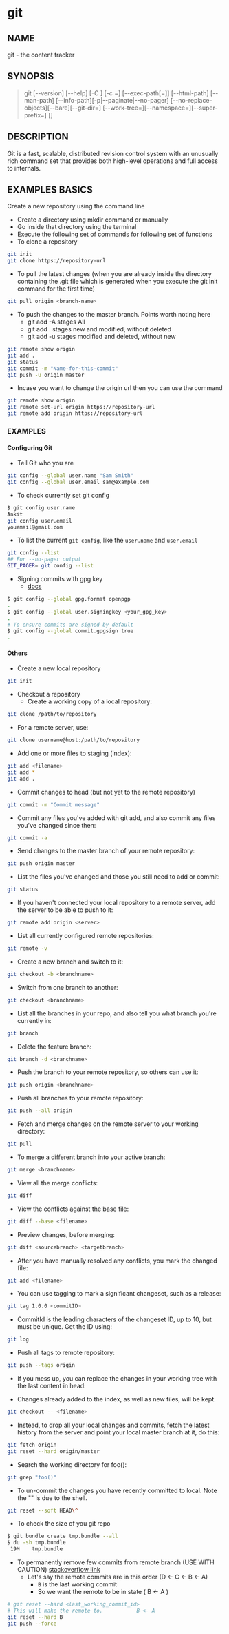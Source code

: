 # git

## NAME

git - the content tracker

## SYNOPSIS

> git [--version] [--help] [-C <path>] [-c <name>=<value>] [--exec-path[=<path>]] [--html-path] [--man-path] [--info-path][-p|--paginate|--no-pager] [--no-replace-objects][--bare][--git-dir=<path>] [--work-tree=<path>][--namespace=<name>][--super-prefix=<path>] <command> [<args>]

## DESCRIPTION

Git is a fast, scalable, distributed revision control system with an unusually rich command set that provides both high-level operations and full access to internals.

## EXAMPLES BASICS

Create a new repository using the command line

- Create a directory using mkdir command or manually
- Go inside that directory using the terminal
- Execute the following set of commands for following set of functions
- To clone a repository

```bash
git init
git clone https://repository-url
```

- To pull the latest changes  (when you are already inside the directory containing the .git file which is generated when you execute the git init command for the first time)

```bash
git pull origin <branch-name>
```

- To push the changes to the master branch. Points worth noting here
  - git add -A stages All
  - git add . stages new and modified, without deleted
  - git add -u stages modified and deleted, without new

```bash
git remote show origin
git add .
git status
git commit -m "Name-for-this-commit"
git push -u origin master
```

- Incase you want to change the origin url then you can use the command 

```bash
git remote show origin
git remote set-url origin https://repository-url
git remote add origin https://repository-url
```

### EXAMPLES

#### Configuring Git

- Tell Git who you are

```bash
git config --global user.name "Sam Smith"
git config --global user.email sam@example.com
```

- To check currently set git config

```bash
$ git config user.name
Ankit
git config user.email
youemail@gmail.com
```

- To list the current `git config`, like the `user.name` and `user.email`

```bash
git config --list
## For --no-pager output
GIT_PAGER= git config --list
```

- Signing commits with gpg key
  - [docs](https://docs.github.com/en/authentication/managing-commit-signature-verification/signing-commits)

```bash
$ git config --global gpg.format openpgp
.
$ git config --global user.signingkey <your_gpg_key>
.
# To ensure commits are signed by default
$ git config --global commit.gpgsign true
.
```

#### Others

- Create a new local repository

```bash
git init
```

- Checkout a repository
  - Create a working copy of a local repository:

```bash
git clone /path/to/repository
```

- For a remote server, use:

```bash
git clone username@host:/path/to/repository
```

- Add one or more files to staging (index):

```bash
git add <filename>
git add *
git add .
```

- Commit changes to head (but not yet to the remote repository)

```bash
git commit -m "Commit message"
```

- Commit any files you've added with git add, and also commit any files you've changed since then:

```bash
git commit -a
```

- Send changes to the master branch of your remote repository:

```bash
git push origin master
```

- List the files you've changed and those you still need to add or commit:

```bash
git status
```

- If you haven't connected your local repository to a remote server, add the server to be able to push to it:

```bash
git remote add origin <server>
```

- List all currently configured remote repositories:

```bash
git remote -v
```

- Create a new branch and switch to it:

```bash
git checkout -b <branchname>
```

- Switch from one branch to another:

```bash
git checkout <branchname>
```

- List all the branches in your repo, and also tell you what branch you're currently in:

```bash
git branch
```

- Delete the feature branch:

```bash
git branch -d <branchname>
```

- Push the branch to your remote repository, so others can use it:

```bash
git push origin <branchname>
```

- Push all branches to your remote repository:

```bash
git push --all origin
```

- Fetch and merge changes on the remote server to your working directory:

```bash
git pull
```

- To merge a different branch into your active branch:

```bash
git merge <branchname>
```

- View all the merge conflicts:

```bash
git diff
```

- View the conflicts against the base file:

```bash
git diff --base <filename>
```

- Preview changes, before merging:

```bash
git diff <sourcebranch> <targetbranch>
```

- After you have manually resolved any conflicts, you mark the changed file:

```bash
git add <filename>
```

- You can use tagging to mark a significant changeset, such as a release:

```bash
git tag 1.0.0 <commitID>
```

- CommitId is the leading characters of the changeset ID, up to 10, but must be unique. Get the ID using: 

```bash
git log
```

- Push all tags to remote repository:

```bash
git push --tags origin
```

- If you mess up, you can replace the changes in your working tree with the last content in head:

- Changes already added to the index, as well as new files, will be kept.

```bash
git checkout -- <filename>
```

- Instead, to drop all your local changes and commits, fetch the latest history from the server and point your local master branch at it, do this:

```bash
git fetch origin
git reset --hard origin/master
```

- Search the working directory for foo():

```bash
git grep "foo()"
```

- To un-commit the changes you have recently committed to local. Note the "\" is due to the shell.

```bash
git reset --soft HEAD\^
```

- To check the size of you git repo

```bash
$ git bundle create tmp.bundle --all
$ du -sh tmp.bundle
 19M    tmp.bundle
```

- To permanently remove few commits from remote branch (USE WITH CAUTION) [stackoverflow link](https://stackoverflow.com/questions/3293531/how-to-permanently-remove-few-commits-from-remote-branch)
  - Let's say the remote commits are in this order (D <- C <- B <- A)
    - `B` is the last working commit
    - So we want the remote to be in state ( B <- A )

```bash
# git reset --hard <last_working_commit_id>
# This will make the remote to.           B <- A
git reset --hard B
git push --force
```
